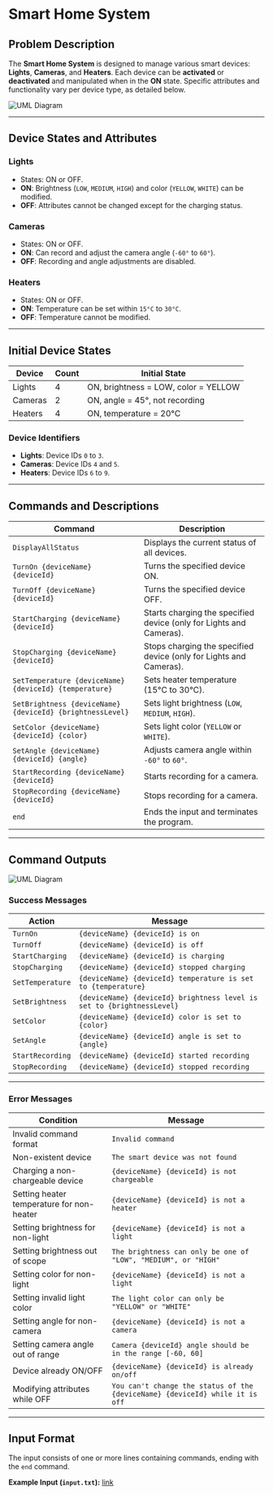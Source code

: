 # Smart Home System

## Problem Description

The **Smart Home System** is designed to manage various smart devices: **Lights**, **Cameras**, and **Heaters**. Each device can be **activated** or **deactivated** and manipulated when in the **ON** state. Specific attributes and functionality vary per device type, as detailed below.

![UML Diagram](https://espresso.codeforces.com/7b3ac8a5d665592d08111608caf5a0f27a3745e0.png)

---

## Device States and Attributes

### **Lights**
- States: ON or OFF.
- **ON**: Brightness (`LOW`, `MEDIUM`, `HIGH`) and color (`YELLOW`, `WHITE`) can be modified.
- **OFF**: Attributes cannot be changed except for the charging status.

### **Cameras**
- States: ON or OFF.
- **ON**: Can record and adjust the camera angle (`-60°` to `60°`).
- **OFF**: Recording and angle adjustments are disabled.

### **Heaters**
- States: ON or OFF.
- **ON**: Temperature can be set within `15°C` to `30°C`.
- **OFF**: Temperature cannot be modified.

---

## Initial Device States

| Device   | Count | Initial State                          |
|----------|-------|----------------------------------------|
| Lights   | 4     | ON, brightness = LOW, color = YELLOW  |
| Cameras  | 2     | ON, angle = 45°, not recording        |
| Heaters  | 4     | ON, temperature = 20°C               |

### Device Identifiers
- **Lights**: Device IDs `0` to `3`.
- **Cameras**: Device IDs `4` and `5`.
- **Heaters**: Device IDs `6` to `9`.

---

## Commands and Descriptions

| **Command**                            | **Description**                                                                 |
|----------------------------------------|---------------------------------------------------------------------------------|
| `DisplayAllStatus`                     | Displays the current status of all devices.                                     |
| `TurnOn {deviceName} {deviceId}`       | Turns the specified device ON.                                                 |
| `TurnOff {deviceName} {deviceId}`      | Turns the specified device OFF.                                                |
| `StartCharging {deviceName} {deviceId}`| Starts charging the specified device (only for Lights and Cameras).            |
| `StopCharging {deviceName} {deviceId}` | Stops charging the specified device (only for Lights and Cameras).             |
| `SetTemperature {deviceName} {deviceId} {temperature}` | Sets heater temperature (15°C to 30°C).                       |
| `SetBrightness {deviceName} {deviceId} {brightnessLevel}` | Sets light brightness (`LOW`, `MEDIUM`, `HIGH`).              |
| `SetColor {deviceName} {deviceId} {color}` | Sets light color (`YELLOW` or `WHITE`).                                        |
| `SetAngle {deviceName} {deviceId} {angle}` | Adjusts camera angle within `-60°` to `60°`.                                   |
| `StartRecording {deviceName} {deviceId}` | Starts recording for a camera.                                                |
| `StopRecording {deviceName} {deviceId}`  | Stops recording for a camera.                                                 |
| `end`                                  | Ends the input and terminates the program.                                     |

---

## Command Outputs

![UML Diagram](https://espresso.codeforces.com/20947555c4d9d10a7cc0c0468545d46f0bc14e75.png)


### **Success Messages**

| **Action**         | **Message**                                      |
|---------------------|-------------------------------------------------|
| `TurnOn`           | `{deviceName} {deviceId} is on`                 |
| `TurnOff`          | `{deviceName} {deviceId} is off`                |
| `StartCharging`    | `{deviceName} {deviceId} is charging`           |
| `StopCharging`     | `{deviceName} {deviceId} stopped charging`      |
| `SetTemperature`   | `{deviceName} {deviceId} temperature is set to {temperature}` |
| `SetBrightness`    | `{deviceName} {deviceId} brightness level is set to {brightnessLevel}` |
| `SetColor`         | `{deviceName} {deviceId} color is set to {color}` |
| `SetAngle`         | `{deviceName} {deviceId} angle is set to {angle}` |
| `StartRecording`   | `{deviceName} {deviceId} started recording`     |
| `StopRecording`    | `{deviceName} {deviceId} stopped recording`     |

---

### **Error Messages**

| **Condition**                           | **Message**                                             |
|-----------------------------------------|---------------------------------------------------------|
| Invalid command format                  | `Invalid command`                                       |
| Non-existent device                     | `The smart device was not found`                       |
| Charging a non-chargeable device        | `{deviceName} {deviceId} is not chargeable`            |
| Setting heater temperature for non-heater | `{deviceName} {deviceId} is not a heater`            |
| Setting brightness for non-light        | `{deviceName} {deviceId} is not a light`               |
| Setting brightness out of scope         | `The brightness can only be one of "LOW", "MEDIUM", or "HIGH"` |
| Setting color for non-light             | `{deviceName} {deviceId} is not a light`               |
| Setting invalid light color             | `The light color can only be "YELLOW" or "WHITE"`      |
| Setting angle for non-camera            | `{deviceName} {deviceId} is not a camera`              |
| Setting camera angle out of range       | `Camera {deviceId} angle should be in the range [-60, 60]` |
| Device already ON/OFF                   | `{deviceName} {deviceId} is already on/off`            |
| Modifying attributes while OFF          | `You can't change the status of the {deviceName} {deviceId} while it is off` |

---

## Input Format

The input consists of one or more lines containing commands, ending with the `end` command.

**Example Input (`input.txt`):**
[link](https://drive.google.com/file/d/1ggTX_fGJxG4CtNemYRWrtrY4_UUweYFu/view?usp=drive_link)
